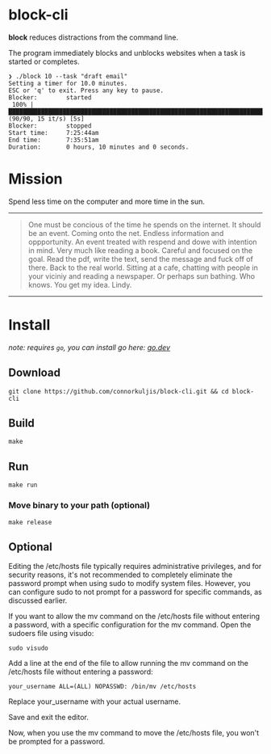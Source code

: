 # block-cli

**block** reduces distractions from the command line. 

The program immediately blocks and unblocks websites when a task is started or completes.

```
❯ ./block 10 --task "draft email"
Setting a timer for 10.0 minutes.
ESC or 'q' to exit. Press any key to pause.
Blocker:        started
 100% |███████████████████████████████████████████████████████████████████████████████████████████████| (90/90, 15 it/s) [5s]
Blocker:        stopped
Start time:     7:25:44am
End time:       7:35:51am
Duration:       0 hours, 10 minutes and 0 seconds.
```

# Mission

Spend less time on the computer and more time in the sun.

---

> One must be concious of the time he spends on the internet.
It should be an event. Coming onto the net. Endless information and oppportunity.
An event treated with respend and dowe with intention in mind. Very much like reading a book.
Careful and focused on the goal. Read the pdf, write the text, send the message and fuck off of there.
Back to the real world. Sitting at a cafe, chatting with people in your viciniy and reading a newspaper.
Or perhaps sun bathing. Who knows. You get my idea. Lindy.

---

# Install

*note: requires `go`, you can install go here: [go.dev](https://go.dev/)*

## Download
`git clone https://github.com/connorkuljis/block-cli.git && cd block-cli`

## Build
`make`

## Run
`make run`

### Move binary to your path (optional)
`make release`


## Optional

Editing the /etc/hosts file typically requires administrative privileges, and for security reasons, it's not recommended to completely eliminate the password prompt when using sudo to modify system files. However, you can configure sudo to not prompt for a password for specific commands, as discussed earlier.

If you want to allow the mv command on the /etc/hosts file without entering a password,  with a specific configuration for the mv command. Open the sudoers file using visudo:

`sudo visudo`

Add a line at the end of the file to allow running the mv command on the /etc/hosts file without entering a password:

`your_username ALL=(ALL) NOPASSWD: /bin/mv /etc/hosts`

Replace your_username with your actual username.

Save and exit the editor.

Now, when you use the mv command to move the /etc/hosts file, you won't be prompted for a password.

